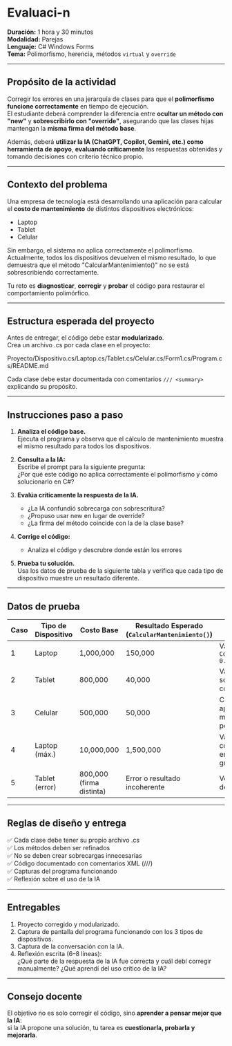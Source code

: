 # Evaluaci-n

**Duración:** 1 hora y 30 minutos  
**Modalidad:** Parejas  
**Lenguaje:** C# Windows Forms  
**Tema:** Polimorfismo, herencia, métodos `virtual` y `override`  

---

## Propósito de la actividad

Corregir los errores en una jerarquía de clases para que el **polimorfismo funcione correctamente** en tiempo de ejecución.  
El estudiante deberá comprender la diferencia entre **ocultar un método con "new"** y **sobrescribirlo con "override"**, asegurando que las clases hijas mantengan la **misma firma del método base**.

Además, deberá **utilizar la IA (ChatGPT, Copilot, Gemini, etc.) como herramienta de apoyo**, **evaluando críticamente** las respuestas obtenidas y tomando decisiones con criterio técnico propio.

---

## Contexto del problema

Una empresa de tecnología está desarrollando una aplicación para calcular el **costo de mantenimiento** de distintos dispositivos electrónicos:

- Laptop  
- Tablet  
- Celular  

Sin embargo, el sistema no aplica correctamente el polimorfismo.  
Actualmente, todos los dispositivos devuelven el mismo resultado, lo que demuestra que el método "CalcularMantenimiento()" no se está sobrescribiendo correctamente.

Tu reto es **diagnosticar**, **corregir** y **probar** el código para restaurar el comportamiento polimórfico.

---

## Estructura esperada del proyecto

Antes de entregar, el código debe estar **modularizado**.  
Crea un archivo .cs por cada clase en el proyecto:

Proyecto/Dispositivo.cs/Laptop.cs/Tablet.cs/Celular.cs/Form1.cs/Program.cs/README.md


Cada clase debe estar documentada con comentarios `/// <summary>` explicando su propósito.

---

## Instrucciones paso a paso

1. **Analiza el código base.**  
   Ejecuta el programa y observa que el cálculo de mantenimiento muestra el mismo resultado para todos los dispositivos.

2. **Consulta a la IA:**  
   Escribe el prompt para la siguiente pregunta:  
   ¿Por qué este código no aplica correctamente el polimorfismo y cómo solucionarlo en C#?

3. **Evalúa críticamente la respuesta de la IA.**  
   - ¿La IA confundió sobrecarga con sobrescritura?  
   - ¿Propuso usar new en lugar de override?  
   - ¿La firma del método coincide con la de la clase base?

4. **Corrige el código:**  
   - Analiza el código y descrubre donde están los errores

5. **Prueba tu solución.**  
   Usa los datos de prueba de la siguiente tabla y verifica que cada tipo de dispositivo muestre un resultado diferente.

---

## Datos de prueba

| Caso | Tipo de Dispositivo | Costo Base | Resultado Esperado (`CalcularMantenimiento()`) | Propósito |
|------|----------------------|-------------|-----------------------------------------------|------------|
| 1 | Laptop | 1,000,000 | 150,000 | Validar fórmula `CostoBase * 0.15` |
| 2 | Tablet | 800,000 | 40,000 | Validar sobrescritura con `override` |
| 3 | Celular | 500,000 | 50,000 | Confirmar aplicación del método polimórfico |
| 4 | Laptop (máx.) | 10,000,000 | 1,500,000 | Validar comportamiento en valores grandes |
| 5 | Tablet (error) | 800,000 (firma distinta) | Error o resultado incoherente | Verificar ruptura de polimorfismo |

---

## Reglas de diseño y entrega

✅ Cada clase debe tener su propio archivo .cs  
✅ Los métodos deben ser refinados  
✅ No se deben crear sobrecargas innecesarias  
✅ Código documentado con comentarios XML (///)  
✅ Capturas del programa funcionando  
✅ Reflexión sobre el uso de la IA

---

## Entregables

1. Proyecto corregido y modularizado.  
2. Captura de pantalla del programa funcionando con los 3 tipos de dispositivos.  
3. Captura de la conversación con la IA.  
4. Reflexión escrita (6–8 líneas):  
   ¿Qué parte de la respuesta de la IA fue correcta y cuál debí corregir manualmente? ¿Qué aprendí del uso crítico de la IA?

---

## Consejo docente
El objetivo no es solo corregir el código, sino **aprender a pensar mejor que la IA**:  
si la IA propone una solución, tu tarea es **cuestionarla, probarla y mejorarla**.




